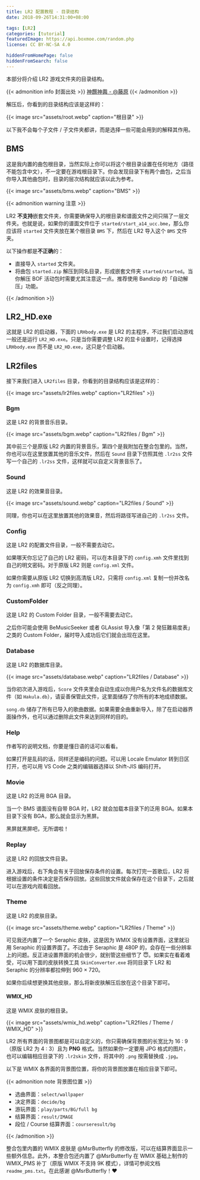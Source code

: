 ```yaml
---
title: LR2 配置教程 - 目录结构
date: 2018-09-26T14:31:00+08:00

tags: [LR2]
categories: [tutorial]
featuredImage: https://api.boxmoe.com/random.php
license: CC BY-NC-SA 4.0

hiddenFromHomePage: false
hiddenFromSearch: false
---
```


本部分将介绍 LR2 游戏文件夹的目录结构。

<!--more-->

{{< admonition info 封面出处 >}}
[神饌神輿 - @藤原](https://www.pixiv.net/artworks/66385542)
{{< /admonition >}}

解压后，你看到的目录结构应该是这样的：

{{< image src="assets/root.webp" caption="根目录" >}}

以下我不会每个子文件 / 子文件夹都讲，而是选择一些可能会用到的解释其作用。

## BMS

这是我内置的曲包根目录，当然实际上你可以将这个根目录设置在任何地方（路径不能包含中文），不一定要在游戏根目录下。你会发现目录下有两个曲包，之后当你导入其他曲包时，目录的层次结构就应该以此为参考。

{{< image src="assets/bms.webp" caption="BMS" >}}

{{< admonition warning 注意 >}}

LR2 **不支持**嵌套文件夹，你需要确保导入的根目录和谱面文件之间只隔了一层文件夹。也就是说，如果你的谱面文件位于 `started/start_a14_ucc.bme`，那么你应该将 `started` 文件夹放在某个根目录 `BMS` 下，然后在 LR2 导入这个 `BMS` 文件夹。

以下操作都是**不正确**的：

- 直接导入 `started` 文件夹。
- 将曲包 `started.zip` 解压到同名目录，形成嵌套文件夹 `started/started`。当你解压 BOF 活动包时需要尤其注意这一点。推荐使用 Bandizip 的「自动解压」功能。

{{< /admonition >}}

## LR2_HD.exe

这就是 LR2 的启动器，下面的 `LRHbody.exe` 是 LR2 的主程序，不过我们启动游戏一般还是运行 `LR2_HD.exe`。只是当你需要调整 LR2 的显卡设置时，记得选择 `LRHbody.exe` 而不是 `LR2_HD.exe`，这只是个启动器。

## LR2files

接下来我们进入 `LR2files` 目录，你看到的目录结构应该是这样的：

{{< image src="assets/lr2files.webp" caption="LR2files" >}}

### Bgm

这是 LR2 的背景音乐目录。

{{< image src="assets/bgm.webp" caption="LR2files / Bgm" >}}

其中前三个是原版 LR2 内置的背景音乐，第四个是我附加在整合包里的。当然，你也可以在这里放置其他的音乐文件，然后在 `Sound` 目录下仿照其他 `.lr2ss` 文件写一个自己的 `.lr2ss` 文件，这样就可以自定义背景音乐了。

### Sound

这是 LR2 的效果音目录。

{{< image src="assets/sound.webp" caption="LR2files / Sound" >}}

同理，你也可以在这里放置其他的效果音，然后将路径写进自己的 `.lr2ss` 文件。

### Config

这是 LR2 的配置文件目录，一般不需要去动它。

如果哪天你忘记了自己的 LR2 密码，可以在本目录下的 `config.xmh` 文件里找到自己的明文密码。对于原版 LR2 则是 `config.xml` 文件。

如果你需要从原版 LR2 切换到高清版 LR2，只需将 `config.xml` 复制一份并改名为 `config.xmh` 即可（反之同理）。

### CustomFolder

这是 LR2 的 Custom Folder 目录，一般不需要去动它。

之后你可能会使用 BeMusicSeeker 或者 GLAssist 导入像「第 2 発狂難易度表」之类的 Custom Folder，届时导入成功后它们就会出现在这里。

### Database

这是 LR2 的数据库目录。

{{< image src="assets/database.webp" caption="LR2files / Database" >}}

当你初次进入游戏后，`Score` 文件夹里会自动生成以你用户名为文件名的数据库文件（如 `Hakula.db`），请妥善保管此文件，这里面储存了你所有的本地成绩数据。

`song.db` 储存了所有已导入的歌曲数据。如果需要全曲重新导入，除了在启动器界面操作外，也可以通过删除此文件来达到同样的目的。

### Help

作者写的说明文档，你要是懂日语的话可以看看。

如果打开是乱码的话，同样还是编码的问题。可以用 Locale Emulator 转到日区打开，也可以用 VS Code 之类的编辑器选择以 Shift-JIS 编码打开。

### Movie

这是 LR2 的泛用 BGA 目录。

当一个 BMS 谱面没有自带 BGA 时，LR2 就会加载本目录下的泛用 BGA。如果本目录下没有 BGA，那么就会显示为黑屏。

黑屏就黑屏吧，无所谓啦！

### Replay

这是 LR2 的回放文件目录。

进入游戏后，右下角会有关于回放保存条件的设置。每次打完一首歌后，LR2 将根据设置的条件决定是否保存回放。这些回放文件就会保存在这个目录下，之后就可以在游戏内观看回放。

### Theme

这是 LR2 的皮肤目录。

{{< image src="assets/theme.webp" caption="LR2files / Theme" >}}

可见我还内置了一个 Seraphic 皮肤，这是因为 WMIX 没有设置界面，这里就沿用 Seraphic 的设置界面了。不过由于 Seraphic 是 480P 的，会存在一些分辨率上的问题。反正进设置界面的机会很少，就别管这些细节了 :innocent:。如果实在看着难受，可以用下面的皮肤转换工具 `SkinConverter.exe` 将同目录下 LR2 和 Seraphic 的分辨率都拉伸到 960 × 720。

如果你后续想更换其他皮肤，那么将新皮肤解压后放在这个目录下即可。

#### WMIX_HD

这是 WMIX 皮肤的根目录。

{{< image src="assets/wmix_hd.webp" caption="LR2files / Theme / WMIX_HD" >}}

LR2 所有界面的背景图都是可以自定义的，你只需确保背景图的长宽比为 16 : 9（原版 LR2 为 4 : 3）且为 **PNG** 格式。当然如果你一定要用 JPG 格式的图片，也可以编辑相应目录下的 `.lr2skin` 文件，将其中的 `.png` 按需替换成 `.jpg`。

以下是 WMIX 各界面的背景图位置，将你的背景图放置在相应目录下即可。

{{< admonition note 背景图位置 >}}

- 选曲界面：`select/wallpaper`
- 决定界面：`decide/bg`
- 游玩界面：`play/parts/BG/full bg`
- 结算界面：`result/IMAGE`
- 段位 / Course 结算界面：`courseresult/bg`

{{< /admonition >}}

整合包里内置的 WMIX 皮肤是 @MsrButterfly 的修改版，可以在结算界面显示一些额外信息。此外，本整合包还内置了 @MsrButterfly 在 WMIX 基础上制作的 WMIX_PMS 补丁（原版 WMIX 不支持 9K 模式），详情可参阅文档 `readme_pms.txt`。在此感谢 @MsrButterfly！:heart:
